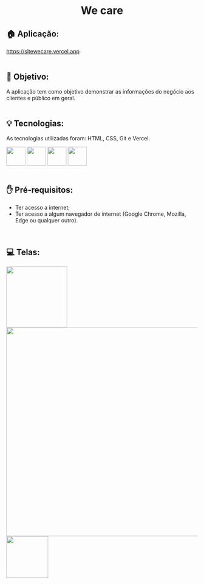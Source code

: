 <h1 align="center">
  We care
</h1>

## 🏠 Aplicação:
https://sitewecare.vercel.app
<br><br>

## 🎯 Objetivo:
<span>A aplicação tem como objetivo demonstrar as informações do negócio aos clientes e público em geral.</span>
<br><br>

## 💡 Tecnologias:
As tecnologias utilizadas foram: HTML, CSS, Git e Vercel.
<div display: "flex" justify-content="center">
  <img width="50px" src="https://cdn.jsdelivr.net/gh/devicons/devicon@latest/icons/html5/html5-original.svg"/>
  <img width="50px" src="https://cdn.jsdelivr.net/gh/devicons/devicon@latest/icons/css3/css3-original.svg"/>
  <img width="50px" src="https://cdn.jsdelivr.net/gh/devicons/devicon@latest/icons/git/git-original.svg"/>        
  <img width="50px" src="https://cdn.jsdelivr.net/gh/devicons/devicon@latest/icons/vercel/vercel-original.svg"/>
</div>
<br>

## ✋ Pré-requisitos:
<ul>
  <li>Ter acesso a internet;</li>
  <li>Ter acesso a algum navegador de internet (Google Chrome, Mozilla, Edge ou qualquer outro).</li>
</ul>
<br>

## 💻 Telas:
<div>
  <img src="https://github.com/tiagorodri-dev/site-veterinaria/assets/68871083/0846d1b0-b2ae-4c0a-a8c1-7e899be60eb6" width="160px">
  <img src="https://github.com/tiagorodri-dev/site-veterinaria/assets/68871083/8eeec0a6-0852-46b0-be6f-8de3550329b6" width="550px">
  <img src="https://github.com/tiagorodri-dev/site-veterinaria/assets/68871083/3dc25635-cb4a-40d5-a891-53a327955fbf" width="110px">
</div>
